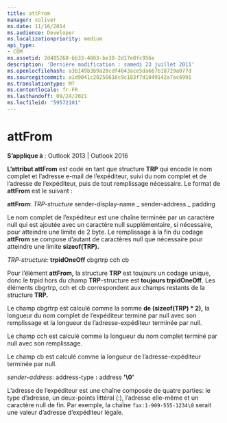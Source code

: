 ```yaml
---
title: attFrom
manager: soliver
ms.date: 11/16/2014
ms.audience: Developer
ms.localizationpriority: medium
api_type:
- COM
ms.assetid: 2d405268-bb33-4863-be38-2d17e8fc956e
description: 'Derniére modification : samedi 23 juillet 2011'
ms.openlocfilehash: a3b149b3b9a28cdf4043ace5da667b18729a077d
ms.sourcegitcommit: a1d9041c20256616c9c183f7d1049142a7ac6991
ms.translationtype: MT
ms.contentlocale: fr-FR
ms.lasthandoff: 09/24/2021
ms.locfileid: "59572101"
---
```

# <a name="attfrom"></a>attFrom

**S’applique à** : Outlook 2013 | Outlook 2016 
  
**L’attribut attFrom** est codé en tant que structure **TRP** qui encode le nom complet et l’adresse e-mail de l’expéditeur, suivi du nom complet et de l’adresse de l’expéditeur, puis de tout remplissage nécessaire. Le format de **attFrom** est le suivant : 
  
**attFrom**: _TRP-structure_ sender-display-name _ sender-address _ padding 
    
Le nom complet de l’expéditeur est une chaîne terminée par un caractère null qui est ajoutée avec un caractère null supplémentaire, si nécessaire, pour atteindre une limite de 2 byte. Le remplissage à la fin du codage **attFrom** se compose d’autant de caractères null que nécessaire pour atteindre une limite **sizeof(TRP).** 
  
_TRP-structure:_ **trpidOneOff** cbgrtrp cch cb 
    
Pour l’élément **attFrom,** la structure **TRP** est toujours un codage unique, donc le trpid hors du champ **TRP**-structure est **toujours trpidOneOff**. Les éléments cbgrtrp, cch et cb correspondent aux champs restants de la structure **TRP.** 
  
Le champ cbgrtrp est calculé comme la somme **de (sizeof(TRP) \* 2),** la longueur du nom complet de l’expéditeur terminé par null avec son remplissage et la longueur de l’adresse-expéditeur terminée par null.
  
Le champ cch est calculé comme la longueur du nom complet terminé par null avec son remplissage.
  
Le champ cb est calculé comme la longueur de l’adresse-expéditeur terminée par null.
  
_sender-address:_ address-type **:** address **'\0'**
    
L’adresse de l’expéditeur est une chaîne composée de quatre parties: le type d’adresse, un deux-points littéral (:), l’adresse elle-même et un caractère null de fin. Par exemple, la chaîne `fax:1-909-555-1234\0` serait une valeur d’adresse d’expéditeur légale.
  

